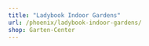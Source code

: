 ```yaml
---
title: "Ladybook Indoor Gardens"
url: /phoenix/ladybook-indoor-gardens/
shop: Garten-Center
---
```

